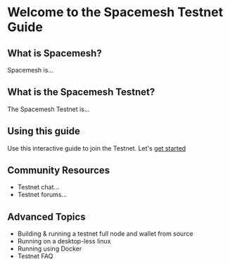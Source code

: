 # Welcome to the Spacemesh Testnet Guide

## What is Spacemesh?
Spacemesh is...

## What is the Spacemesh Testnet?
The Spacemesh Testnet is...

## Using this guide
Use this interactive guide to join the Testnet. Let's [get started](install.md)

## Community Resources
- Testnet chat...
- Testnet forums...

## Advanced Topics
- Building & running a testnet full node and wallet from source
- Running on a desktop-less linux
- Running using Docker
- Testnet FAQ
